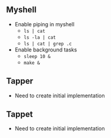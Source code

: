 ## Myshell
- Enable piping in myshell
  - `ls | cat`
  - `ls -la | cat`
  - `ls | cat | grep .c`
- Enable background tasks
  - `sleep 10 &`
  - `make &`

## Tapper
- Need to create initial implementation

## Tappet
- Need to create initial implementation
